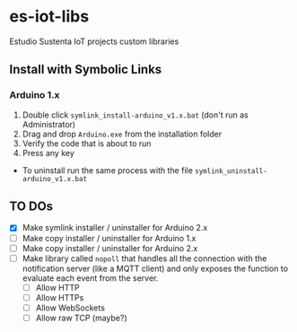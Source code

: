 # es-iot-libs

Estudio Sustenta IoT projects custom libraries

## Install with Symbolic Links

### Arduino 1.x

1. Double click `symlink_install-arduino_v1.x.bat` (don't run as Administrator)
1. Drag and drop `Arduino.exe` from the installation folder
1. Verify the code that is about to run
1. Press any key

- To uninstall run the same process with the file `symlink_uninstall-arduino_v1.x.bat`

## TO DOs

- [x] Make symlink installer / uninstaller for Arduino 2.x
- [ ] Make copy installer / uninstaller for Arduino 1.x
- [ ] Make copy installer / uninstaller for Arduino 2.x
- [ ] Make library called `nopoll` that handles all the connection with the notification server (like a MQTT client) and only exposes the function to evaluate each event from the server.
    - [ ] Allow HTTP
    - [ ] Allow HTTPs
    - [ ] Allow WebSockets
    - [ ] Allow raw TCP (maybe?)
